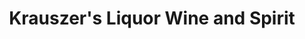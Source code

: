 ---
title: "Krauszer's Liquor Wine and Spirit"
url: /pompton-lakes/krauszers-liquor-wine-and-spirit/
shop: convenience
---